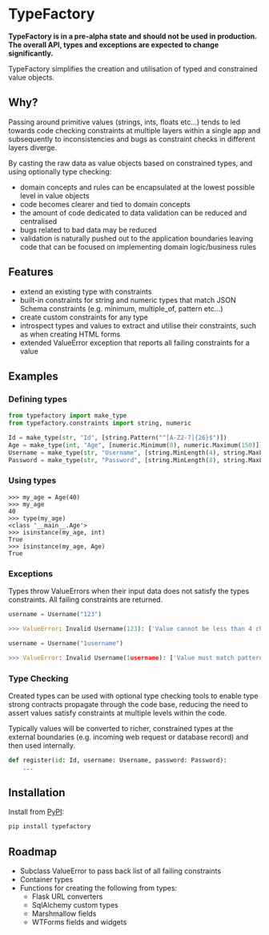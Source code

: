 # TypeFactory

**TypeFactory is in a pre-alpha state and should not be used in production.  The overall API, types and exceptions are expected to change significantly.**

TypeFactory simplifies the creation and utilisation of typed and constrained value objects.

## Why?

Passing around primitive values (strings, ints, floats etc...) tends to led towards code checking constraints at multiple layers within a single app and subsequently to inconsistencies and bugs as constraint checks in different layers diverge.

By casting the raw data as value objects based on constrained types, and using optionally type checking:
- domain concepts and rules can be encapsulated at the lowest possible level in value objects
- code becomes clearer and tied to domain concepts
- the amount of code dedicated to data validation can be reduced and centralised
- bugs related to bad data may be reduced
- validation is naturally pushed out to the application boundaries leaving code that can be focused on implementing domain logic/business rules

## Features

- extend an existing type with constraints
- built-in constraints for string and numeric types that match JSON Schema constraints (e.g. minimum, multiple_of, pattern etc...)
- create custom constraints for any type
- introspect types and values to extract and utilise their constraints, such as when creating HTML forms
- extended ValueError exception that reports all failing constraints for a value

## Examples

### Defining types

```python
from typefactory import make_type
from typefactory.constraints import string, numeric

Id = make_type(str, "Id", [string.Pattern("^[A-Z2-7]{26}$")])
Age = make_type(int, "Age", [numeric.Minimum(0), numeric.Maximum(150)])
Username = make_type(str, "Username", [string.MinLength(4), string.MaxLength(32), string.Pattern("^[A-Za-z][A-Za-z0-9]{2,30}[A-zA-z]$")])
Password = make_type(str, "Password", [string.MinLength(8), string.MaxLength(256)])
```

### Using types

```
>>> my_age = Age(40)
>>> my_age
40
>>> type(my_age)
<class '__main__.Age'>
>>> isinstance(my_age, int)
True
>>> isinstance(my_age, Age)
True
```

### Exceptions

Types throw ValueErrors when their input data does not satisfy the types constraints.  All failing constraints are returned.

```python
username = Username("123")

>>> ValueError: Invalid Username(123): ['Value cannot be less than 4 characters in length', 'Value must match pattern ^[A-Za-z][A-Za-z0-9]{2,30}[A-zA-z]$']

username = Username("1username")

>>> ValueError: Invalid Username(1username): ['Value must match pattern ^[A-Za-z][A-Za-z0-9]{2,30}[A-zA-z]$']
```

### Type Checking

Created types can be used with optional type checking tools to enable type strong contracts propagate through the code base, reducing the need to assert values satisfy constraints at multiple levels within the code.

Typically values will be converted to richer, constrained types at the external boundaries (e.g. incoming web request or database record) and then used internally.

```python
def register(id: Id, username: Username, password: Password):
    ...
```

## Installation

Install from [PyPI](https://pypi.org/project/typefactory): 

```bash
pip install typefactory
```

## Roadmap

- Subclass ValueError to pass back list of all failing constraints
- Container types
- Functions for creating the following from types:
    - Flask URL converters
    - SqlAlchemy custom types
    - Marshmallow fields
    - WTForms fields and widgets
